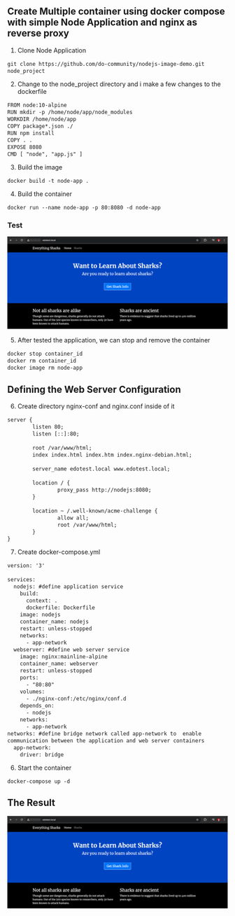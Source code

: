 ## Create Multiple container using docker compose with simple Node Application and nginx as reverse proxy


1. Clone Node Application 
```shell
git clone https://github.com/do-community/nodejs-image-demo.git node_project
```
2. Change to the node_project directory and i make a few changes to the dockerfile
```shell
FROM node:10-alpine
RUN mkdir -p /home/node/app/node_modules
WORKDIR /home/node/app
COPY package*.json ./
RUN npm install
COPY . .
EXPOSE 8080
CMD [ "node", "app.js" ]
```
3. Build the image
```shell
docker build -t node-app .
```
4. Build the container
```shell
docker run --name node-app -p 80:8080 -d node-app
```

### Test
![Result](assets/test.png)

5. After tested the application, we can stop and remove the container
```shell
docker stop container_id
docker rm container_id
docker image rm node-app
```

## Defining the Web Server Configuration
6. Create directory nginx-conf and nginx.conf inside of it
```shell
server {
        listen 80;
        listen [::]:80;

        root /var/www/html;
        index index.html index.htm index.nginx-debian.html;

        server_name edotest.local www.edotest.local;

        location / {
                proxy_pass http://nodejs:8080;
        }

        location ~ /.well-known/acme-challenge {
                allow all;
                root /var/www/html;
        }
}
```
7. Create docker-compose.yml
```shell
version: '3'

services:
  nodejs: #define application service
    build:
      context: .
      dockerfile: Dockerfile
    image: nodejs
    container_name: nodejs
    restart: unless-stopped
    networks:
      - app-network
  webserver: #define web server service
    image: nginx:mainline-alpine
    container_name: webserver
    restart: unless-stopped
    ports:
      - "80:80"
    volumes:
      - ./nginx-conf:/etc/nginx/conf.d
    depends_on:
      - nodejs
    networks:
      - app-network
networks: #define bridge network called app-network to  enable communication between the application and web server containers 
  app-network:
    driver: bridge
```
6. Start the container
```shell
docker-compose up -d
```

## The Result

![Result](assets/test.png)
